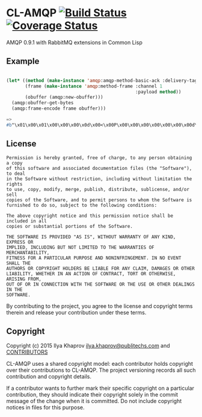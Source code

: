 # CL-AMQP [![Build Status](https://travis-ci.org/cl-rabbit/cl-amqp.svg)](https://travis-ci.org/cl-rabbit/cl-amqp) [![Coverage Status](https://coveralls.io/repos/cl-rabbit/cl-amqp/badge.svg?branch=master&service=github)](https://coveralls.io/github/cl-rabbit/cl-amqp?branch=master)
AMQP 0.9.1 with RabbitMQ extensions in Common Lisp

## Example
``` lisp

(let* ((method (make-instance 'amqp:amqp-method-basic-ack :delivery-tag 100))
       (frame (make-instance 'amqp:method-frame :channel 1
                                                :payload method))
       (obuffer (amqp:new-obuffer)))
  (amqp:obuffer-get-bytes
  (amqp:frame-encode frame obuffer)))

=>
#b"\x01\x00\x01\x00\x00\x00\x0d\x00<\x00P\x00\x00\x00\x00\x00\x00\x00d\x00\xce"

```

## License

```
Permission is hereby granted, free of charge, to any person obtaining a copy
of this software and associated documentation files (the "Software"), to deal
in the Software without restriction, including without limitation the rights
to use, copy, modify, merge, publish, distribute, sublicense, and/or sell
copies of the Software, and to permit persons to whom the Software is
furnished to do so, subject to the following conditions:

The above copyright notice and this permission notice shall be included in all
copies or substantial portions of the Software.

THE SOFTWARE IS PROVIDED "AS IS", WITHOUT WARRANTY OF ANY KIND, EXPRESS OR
IMPLIED, INCLUDING BUT NOT LIMITED TO THE WARRANTIES OF MERCHANTABILITY,
FITNESS FOR A PARTICULAR PURPOSE AND NONINFRINGEMENT. IN NO EVENT SHALL THE
AUTHORS OR COPYRIGHT HOLDERS BE LIABLE FOR ANY CLAIM, DAMAGES OR OTHER
LIABILITY, WHETHER IN AN ACTION OF CONTRACT, TORT OR OTHERWISE, ARISING FROM,
OUT OF OR IN CONNECTION WITH THE SOFTWARE OR THE USE OR OTHER DEALINGS IN THE
SOFTWARE.
```

By contributing to the project, you agree to the license and copyright terms therein and release your contribution under these terms.

## Copyright

Copyright (c) 2015 Ilya Khaprov <ilya.khaprov@publitechs.com> and [CONTRIBUTORS](CONTRIBUTORS.md)

CL-AMQP uses a shared copyright model: each contributor holds copyright over their contributions to CL-AMQP. The project versioning records all such contribution and copyright details.

If a contributor wants to further mark their specific copyright on a particular contribution, they should indicate their copyright solely in the commit message of the change when it is committed. Do not include copyright notices in files for this purpose.

